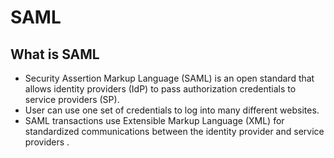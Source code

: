 # SAML


What is SAML
------
* Security Assertion Markup Language (SAML) is an open standard that allows identity providers (IdP) to pass authorization credentials to service providers (SP).
* User can use one set of credentials to log into many different websites.
* SAML transactions use Extensible Markup Language (XML) for standardized communications between the identity provider and service providers .

